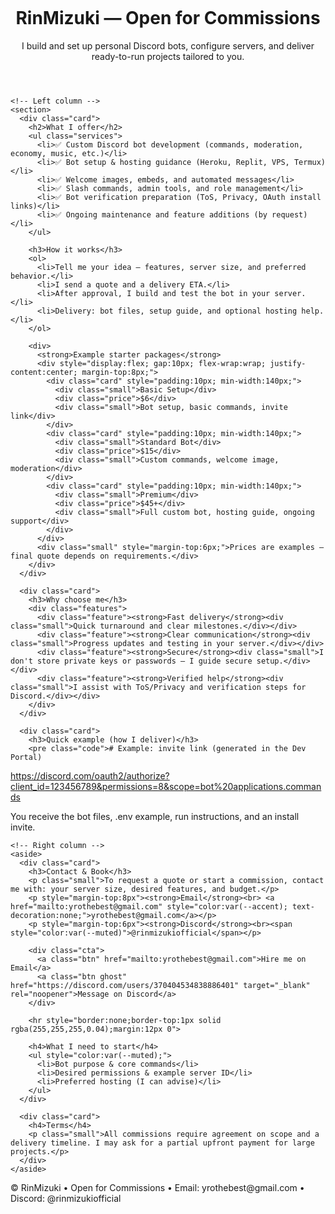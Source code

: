 <!DOCTYPE html>
<html lang="en">
<head>
<meta charset="utf-8" />
<meta name="viewport" content="width=device-width, initial-scale=1" />
<title>RinMizuki — Open for Commissions</title>
<meta name="description" content="RinMizuki — Open for commissions: custom Discord bot setup, configuration, and personal bot development." />
<style>
  :root {
    --bg:#0f1724;
    --card:#0b1220;
    --muted:#9aa4b2;
    --accent:#5865F2;
    --glass: rgba(255,255,255,0.03);
    --radius:14px;
    --max-width:980px;
    font-family: Inter, system-ui, -apple-system, "Segoe UI", Roboto, "Helvetica Neue", Arial;
  }

  html, body {
    height: 100%;
    margin: 0;
    background: linear-gradient(180deg,#071226 0%, var(--bg) 100%);
    color: #e6eef6;
    text-align: center;
  }

  .wrap {
    max-width: var(--max-width);
    margin: 20px auto;
    padding: 20px;
    background: linear-gradient(180deg,var(--glass),transparent);
    border-radius: var(--radius);
    box-shadow: 0 8px 30px rgba(2,6,23,0.6);
    backdrop-filter: blur(6px);
  }

  header {
    display: flex;
    flex-direction: column;
    align-items: center;
    gap: 12px;
  }
  .logo {
    width: 72px;
    height: 72px;
    border-radius: 12px;
    background: url('https://pbs.twimg.com/media/DGo0HjbU0AAbidc.jpg:large') center/cover no-repeat;
  }
  h1 { margin:0; font-size:28px; }
  p.lead { color: var(--muted); margin-top:6px; }

  .grid {
    display: flex;
    flex-direction: column;
    align-items: center;
    gap: 20px;
    margin-top: 22px;
  }

  section, aside {
    width: 100%;
    max-width: 600px;
  }

  .card {
    background: var(--card);
    padding: 18px;
    border-radius: 12px;
    margin-bottom: 16px;
    text-align: center;
  }

  ul, ol { padding-left: 20px; text-align: left; margin: 0 auto; }
  ul li, ol li { margin-bottom: 8px; }

  .services li { color: var(--muted); }
  .features {
    display: flex;
    flex-wrap: wrap;
    gap: 12px;
    justify-content: center;
    margin-top: 16px;
  }
  .feature {
    background: linear-gradient(180deg, rgba(255,255,255,0.01), transparent);
    padding: 12px;
    border-radius: 10px;
    min-width: 140px;
    flex: 1;
  }

  .cta {
    display: flex;
    flex-direction: column;
    gap: 10px;
    align-items: center;
    margin-top: 12px;
  }
  .btn {
    background: var(--accent);
    color: white;
    padding: 10px 14px;
    border-radius: 10px;
    text-decoration: none;
    font-weight: 600;
    width: 100%;
    max-width: 220px;
    text-align: center;
  }
  .btn.ghost { background: transparent; border: 1px solid rgba(255,255,255,0.06); color: var(--muted); }

  pre.code { background:#061124; padding:12px; border-radius:8px; color:#9ad4ff; overflow:auto; font-size:13px; text-align:left; }
  .price { font-weight:800; font-size:22px; color:white; margin-top:4px; }
  .small { font-size:13px; color:var(--muted); margin-top:2px; }

  footer { margin-top:18px; font-size:13px; color: var(--muted); }

  /* Responsive */
  @media(max-width: 860px){
    .logo { width: 56px; height: 56px; }
    ul, ol { padding-left: 16px; }
  }
  @media(max-width: 480px){
    .wrap { padding: 16px; }
    .card { padding: 12px; }
    .feature { min-width: 100%; }
    .btn { max-width: 100%; }
    ul, ol { padding-left: 12px; }
  }
</style>
</head>
<body>
<main class="wrap" role="main">

  <header>
    <div class="logo"></div>
    <h1>RinMizuki — Open for Commissions</h1>
    <p class="lead">I build and set up personal Discord bots, configure servers, and deliver ready-to-run projects tailored to you.</p>
  </header>

  <div class="grid">

    <!-- Left column -->
    <section>
      <div class="card">
        <h2>What I offer</h2>
        <ul class="services">
          <li>✅ Custom Discord bot development (commands, moderation, economy, music, etc.)</li>
          <li>✅ Bot setup & hosting guidance (Heroku, Replit, VPS, Termux)</li>
          <li>✅ Welcome images, embeds, and automated messages</li>
          <li>✅ Slash commands, admin tools, and role management</li>
          <li>✅ Bot verification preparation (ToS, Privacy, OAuth install links)</li>
          <li>✅ Ongoing maintenance and feature additions (by request)</li>
        </ul>

        <h3>How it works</h3>
        <ol>
          <li>Tell me your idea — features, server size, and preferred behavior.</li>
          <li>I send a quote and a delivery ETA.</li>
          <li>After approval, I build and test the bot in your server.</li>
          <li>Delivery: bot files, setup guide, and optional hosting help.</li>
        </ol>

        <div>
          <strong>Example starter packages</strong>
          <div style="display:flex; gap:10px; flex-wrap:wrap; justify-content:center; margin-top:8px;">
            <div class="card" style="padding:10px; min-width:140px;">
              <div class="small">Basic Setup</div>
              <div class="price">$6</div>
              <div class="small">Bot setup, basic commands, invite link</div>
            </div>
            <div class="card" style="padding:10px; min-width:140px;">
              <div class="small">Standard Bot</div>
              <div class="price">$15</div>
              <div class="small">Custom commands, welcome image, moderation</div>
            </div>
            <div class="card" style="padding:10px; min-width:140px;">
              <div class="small">Premium</div>
              <div class="price">$45+</div>
              <div class="small">Full custom bot, hosting guide, ongoing support</div>
            </div>
          </div>
          <div class="small" style="margin-top:6px;">Prices are examples — final quote depends on requirements.</div>
        </div>
      </div>

      <div class="card">
        <h3>Why choose me</h3>
        <div class="features">
          <div class="feature"><strong>Fast delivery</strong><div class="small">Quick turnaround and clear milestones.</div></div>
          <div class="feature"><strong>Clear communication</strong><div class="small">Progress updates and testing in your server.</div></div>
          <div class="feature"><strong>Secure</strong><div class="small">I don't store private keys or passwords — I guide secure setup.</div></div>
          <div class="feature"><strong>Verified help</strong><div class="small">I assist with ToS/Privacy and verification steps for Discord.</div></div>
        </div>
      </div>

      <div class="card">
        <h3>Quick example (how I deliver)</h3>
        <pre class="code"># Example: invite link (generated in the Dev Portal)
https://discord.com/oauth2/authorize?client_id=123456789&permissions=8&scope=bot%20applications.commands
</pre>
        <div class="small">You receive the bot files, .env example, run instructions, and an install invite.</div>
      </div>
    </section>

    <!-- Right column -->
    <aside>
      <div class="card">
        <h3>Contact & Book</h3>
        <p class="small">To request a quote or start a commission, contact me with: your server size, desired features, and budget.</p>
        <p style="margin-top:8px"><strong>Email</strong><br> <a href="mailto:yrothebest@gmail.com" style="color:var(--accent); text-decoration:none;">yrothebest@gmail.com</a></p>
        <p style="margin-top:6px"><strong>Discord</strong><br><span style="color:var(--muted)">@rinmizukiofficial</span></p>

        <div class="cta">
          <a class="btn" href="mailto:yrothebest@gmail.com">Hire me on Email</a>
          <a class="btn ghost" href="https://discord.com/users/370404534838886401" target="_blank" rel="noopener">Message on Discord</a>
        </div>

        <hr style="border:none;border-top:1px solid rgba(255,255,255,0.04);margin:12px 0">

        <h4>What I need to start</h4>
        <ul style="color:var(--muted);">
          <li>Bot purpose & core commands</li>
          <li>Desired permissions & example server ID</li>
          <li>Preferred hosting (I can advise)</li>
        </ul>
      </div>

      <div class="card">
        <h4>Terms</h4>
        <p class="small">All commissions require agreement on scope and a delivery timeline. I may ask for a partial upfront payment for large projects.</p>
      </div>
    </aside>

  </div>

  <footer>
    <div class="small">© RinMizuki • Open for Commissions • Email: yrothebest@gmail.com • Discord: @rinmizukiofficial</div>
  </footer>

</main>
</body>
</html>
